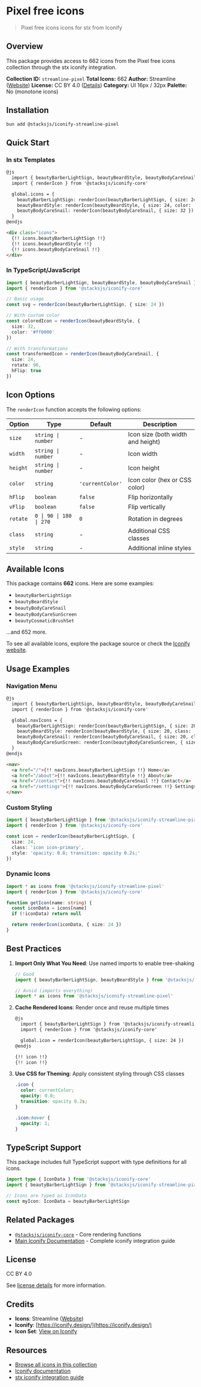 # Pixel free icons

> Pixel free icons icons for stx from Iconify

## Overview

This package provides access to 662 icons from the Pixel free icons collection through the stx iconify integration.

**Collection ID:** `streamline-pixel`
**Total Icons:** 662
**Author:** Streamline ([Website](https://github.com/webalys-hq/streamline-vectors))
**License:** CC BY 4.0 ([Details](https://creativecommons.org/licenses/by/4.0/))
**Category:** UI 16px / 32px
**Palette:** No (monotone icons)

## Installation

```bash
bun add @stacksjs/iconify-streamline-pixel
```

## Quick Start

### In stx Templates

```html
@js
  import { beautyBarberLightSign, beautyBeardStyle, beautyBodyCareSnail } from '@stacksjs/iconify-streamline-pixel'
  import { renderIcon } from '@stacksjs/iconify-core'

  global.icons = {
    beautyBarberLightSign: renderIcon(beautyBarberLightSign, { size: 24 }),
    beautyBeardStyle: renderIcon(beautyBeardStyle, { size: 24, color: '#4a90e2' }),
    beautyBodyCareSnail: renderIcon(beautyBodyCareSnail, { size: 32 })
  }
@endjs

<div class="icons">
  {!! icons.beautyBarberLightSign !!}
  {!! icons.beautyBeardStyle !!}
  {!! icons.beautyBodyCareSnail !!}
</div>
```

### In TypeScript/JavaScript

```typescript
import { beautyBarberLightSign, beautyBeardStyle, beautyBodyCareSnail } from '@stacksjs/iconify-streamline-pixel'
import { renderIcon } from '@stacksjs/iconify-core'

// Basic usage
const svg = renderIcon(beautyBarberLightSign, { size: 24 })

// With custom color
const coloredIcon = renderIcon(beautyBeardStyle, {
  size: 32,
  color: '#ff0000'
})

// With transformations
const transformedIcon = renderIcon(beautyBodyCareSnail, {
  size: 24,
  rotate: 90,
  hFlip: true
})
```

## Icon Options

The `renderIcon` function accepts the following options:

| Option | Type | Default | Description |
|--------|------|---------|-------------|
| `size` | `string \| number` | - | Icon size (both width and height) |
| `width` | `string \| number` | - | Icon width |
| `height` | `string \| number` | - | Icon height |
| `color` | `string` | `'currentColor'` | Icon color (hex or CSS color) |
| `hFlip` | `boolean` | `false` | Flip horizontally |
| `vFlip` | `boolean` | `false` | Flip vertically |
| `rotate` | `0 \| 90 \| 180 \| 270` | `0` | Rotation in degrees |
| `class` | `string` | - | Additional CSS classes |
| `style` | `string` | - | Additional inline styles |

## Available Icons

This package contains **662** icons. Here are some examples:

- `beautyBarberLightSign`
- `beautyBeardStyle`
- `beautyBodyCareSnail`
- `beautyBodyCareSunScreen`
- `beautyCosmaticBrushSet`

...and 652 more.

To see all available icons, explore the package source or check the [Iconify website](https://icon-sets.iconify.design/streamline-pixel/).

## Usage Examples

### Navigation Menu

```html
@js
  import { beautyBarberLightSign, beautyBeardStyle, beautyBodyCareSnail, beautyBodyCareSunScreen } from '@stacksjs/iconify-streamline-pixel'
  import { renderIcon } from '@stacksjs/iconify-core'

  global.navIcons = {
    beautyBarberLightSign: renderIcon(beautyBarberLightSign, { size: 20, class: 'nav-icon' }),
    beautyBeardStyle: renderIcon(beautyBeardStyle, { size: 20, class: 'nav-icon' }),
    beautyBodyCareSnail: renderIcon(beautyBodyCareSnail, { size: 20, class: 'nav-icon' }),
    beautyBodyCareSunScreen: renderIcon(beautyBodyCareSunScreen, { size: 20, class: 'nav-icon' })
  }
@endjs

<nav>
  <a href="/">{!! navIcons.beautyBarberLightSign !!} Home</a>
  <a href="/about">{!! navIcons.beautyBeardStyle !!} About</a>
  <a href="/contact">{!! navIcons.beautyBodyCareSnail !!} Contact</a>
  <a href="/settings">{!! navIcons.beautyBodyCareSunScreen !!} Settings</a>
</nav>
```

### Custom Styling

```typescript
import { beautyBarberLightSign } from '@stacksjs/iconify-streamline-pixel'
import { renderIcon } from '@stacksjs/iconify-core'

const icon = renderIcon(beautyBarberLightSign, {
  size: 24,
  class: 'icon icon-primary',
  style: 'opacity: 0.8; transition: opacity 0.2s;'
})
```

### Dynamic Icons

```typescript
import * as icons from '@stacksjs/iconify-streamline-pixel'
import { renderIcon } from '@stacksjs/iconify-core'

function getIcon(name: string) {
  const iconData = icons[name]
  if (!iconData) return null

  return renderIcon(iconData, { size: 24 })
}
```

## Best Practices

1. **Import Only What You Need**: Use named imports to enable tree-shaking
   ```typescript
   // Good
   import { beautyBarberLightSign, beautyBeardStyle } from '@stacksjs/iconify-streamline-pixel'

   // Avoid (imports everything)
   import * as icons from '@stacksjs/iconify-streamline-pixel'
   ```

2. **Cache Rendered Icons**: Render once and reuse multiple times
   ```html
   @js
     import { beautyBarberLightSign } from '@stacksjs/iconify-streamline-pixel'
     import { renderIcon } from '@stacksjs/iconify-core'

     global.icon = renderIcon(beautyBarberLightSign, { size: 24 })
   @endjs

   {!! icon !!}
   {!! icon !!}
   ```

3. **Use CSS for Theming**: Apply consistent styling through CSS classes
   ```css
   .icon {
     color: currentColor;
     opacity: 0.8;
     transition: opacity 0.2s;
   }

   .icon:hover {
     opacity: 1;
   }
   ```

## TypeScript Support

This package includes full TypeScript support with type definitions for all icons.

```typescript
import type { IconData } from '@stacksjs/iconify-core'
import { beautyBarberLightSign } from '@stacksjs/iconify-streamline-pixel'

// Icons are typed as IconData
const myIcon: IconData = beautyBarberLightSign
```

## Related Packages

- [`@stacksjs/iconify-core`](../iconify-core) - Core rendering functions
- [Main Iconify Documentation](../../docs/iconify.md) - Complete iconify integration guide

## License

CC BY 4.0

See [license details](https://creativecommons.org/licenses/by/4.0/) for more information.

## Credits

- **Icons**: Streamline ([Website](https://github.com/webalys-hq/streamline-vectors))
- **Iconify**: [https://iconify.design/](https://iconify.design/)
- **Icon Set**: [View on Iconify](https://icon-sets.iconify.design/streamline-pixel/)

## Resources

- [Browse all icons in this collection](https://icon-sets.iconify.design/streamline-pixel/)
- [Iconify documentation](https://iconify.design/docs/)
- [stx iconify integration guide](../../docs/iconify.md)
